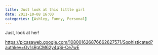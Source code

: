 ```yaml
---
title: Just look at this little girl
date: 2011-10-08 16:00
categories: [Ashley, Funny, Personal]
---
```

Just, look at her!

<a href="https://picasaweb.google.com/108001626876662627571/Sophisticated?authkey=Gv1sRgCM62y4qSi-Ce7wE">https://picasaweb.google.com/108001626876662627571/Sophisticated?authkey=Gv1sRgCM62y4qSi-Ce7wE</a>
